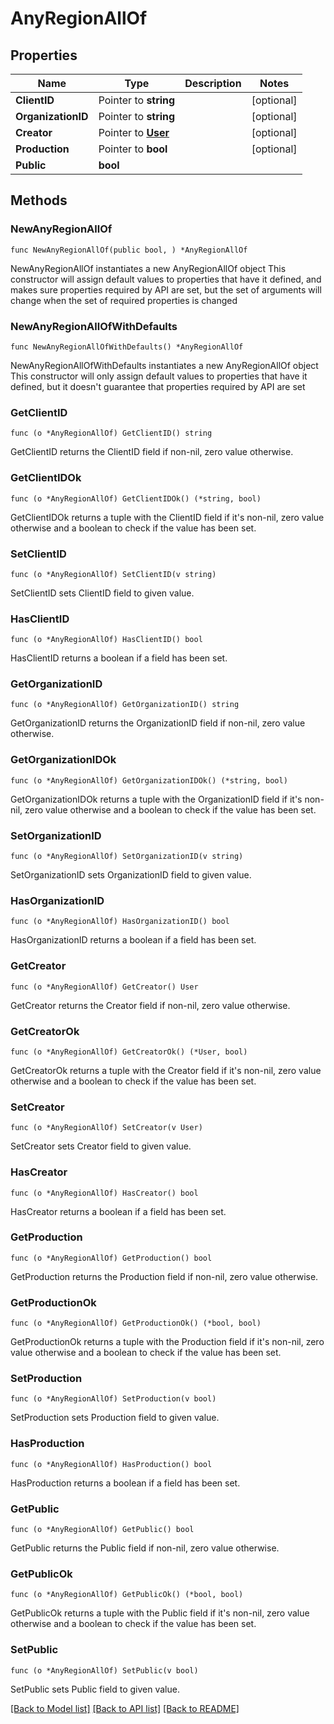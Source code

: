# AnyRegionAllOf

## Properties

Name | Type | Description | Notes
------------ | ------------- | ------------- | -------------
**ClientID** | Pointer to **string** |  | [optional] 
**OrganizationID** | Pointer to **string** |  | [optional] 
**Creator** | Pointer to [**User**](User.md) |  | [optional] 
**Production** | Pointer to **bool** |  | [optional] 
**Public** | **bool** |  | 

## Methods

### NewAnyRegionAllOf

`func NewAnyRegionAllOf(public bool, ) *AnyRegionAllOf`

NewAnyRegionAllOf instantiates a new AnyRegionAllOf object
This constructor will assign default values to properties that have it defined,
and makes sure properties required by API are set, but the set of arguments
will change when the set of required properties is changed

### NewAnyRegionAllOfWithDefaults

`func NewAnyRegionAllOfWithDefaults() *AnyRegionAllOf`

NewAnyRegionAllOfWithDefaults instantiates a new AnyRegionAllOf object
This constructor will only assign default values to properties that have it defined,
but it doesn't guarantee that properties required by API are set

### GetClientID

`func (o *AnyRegionAllOf) GetClientID() string`

GetClientID returns the ClientID field if non-nil, zero value otherwise.

### GetClientIDOk

`func (o *AnyRegionAllOf) GetClientIDOk() (*string, bool)`

GetClientIDOk returns a tuple with the ClientID field if it's non-nil, zero value otherwise
and a boolean to check if the value has been set.

### SetClientID

`func (o *AnyRegionAllOf) SetClientID(v string)`

SetClientID sets ClientID field to given value.

### HasClientID

`func (o *AnyRegionAllOf) HasClientID() bool`

HasClientID returns a boolean if a field has been set.

### GetOrganizationID

`func (o *AnyRegionAllOf) GetOrganizationID() string`

GetOrganizationID returns the OrganizationID field if non-nil, zero value otherwise.

### GetOrganizationIDOk

`func (o *AnyRegionAllOf) GetOrganizationIDOk() (*string, bool)`

GetOrganizationIDOk returns a tuple with the OrganizationID field if it's non-nil, zero value otherwise
and a boolean to check if the value has been set.

### SetOrganizationID

`func (o *AnyRegionAllOf) SetOrganizationID(v string)`

SetOrganizationID sets OrganizationID field to given value.

### HasOrganizationID

`func (o *AnyRegionAllOf) HasOrganizationID() bool`

HasOrganizationID returns a boolean if a field has been set.

### GetCreator

`func (o *AnyRegionAllOf) GetCreator() User`

GetCreator returns the Creator field if non-nil, zero value otherwise.

### GetCreatorOk

`func (o *AnyRegionAllOf) GetCreatorOk() (*User, bool)`

GetCreatorOk returns a tuple with the Creator field if it's non-nil, zero value otherwise
and a boolean to check if the value has been set.

### SetCreator

`func (o *AnyRegionAllOf) SetCreator(v User)`

SetCreator sets Creator field to given value.

### HasCreator

`func (o *AnyRegionAllOf) HasCreator() bool`

HasCreator returns a boolean if a field has been set.

### GetProduction

`func (o *AnyRegionAllOf) GetProduction() bool`

GetProduction returns the Production field if non-nil, zero value otherwise.

### GetProductionOk

`func (o *AnyRegionAllOf) GetProductionOk() (*bool, bool)`

GetProductionOk returns a tuple with the Production field if it's non-nil, zero value otherwise
and a boolean to check if the value has been set.

### SetProduction

`func (o *AnyRegionAllOf) SetProduction(v bool)`

SetProduction sets Production field to given value.

### HasProduction

`func (o *AnyRegionAllOf) HasProduction() bool`

HasProduction returns a boolean if a field has been set.

### GetPublic

`func (o *AnyRegionAllOf) GetPublic() bool`

GetPublic returns the Public field if non-nil, zero value otherwise.

### GetPublicOk

`func (o *AnyRegionAllOf) GetPublicOk() (*bool, bool)`

GetPublicOk returns a tuple with the Public field if it's non-nil, zero value otherwise
and a boolean to check if the value has been set.

### SetPublic

`func (o *AnyRegionAllOf) SetPublic(v bool)`

SetPublic sets Public field to given value.



[[Back to Model list]](../README.md#documentation-for-models) [[Back to API list]](../README.md#documentation-for-api-endpoints) [[Back to README]](../README.md)


